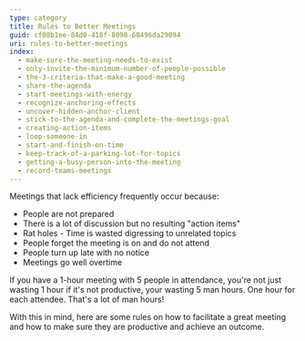 ```yaml
---
type: category
title: Rules to Better Meetings
guid: cf08b1ee-84d0-418f-8098-68496da29094
uri: rules-to-better-meetings
index:
  - make-sure-the-meeting-needs-to-exist
  - only-invite-the-minimum-number-of-people-possible
  - the-3-criteria-that-make-a-good-meeting
  - share-the-agenda
  - start-meetings-with-energy
  - recognize-anchoring-effects
  - uncover-hidden-anchor-client
  - stick-to-the-agenda-and-complete-the-meetings-goal
  - creating-action-items
  - loop-someone-in
  - start-and-finish-on-time
  - keep-track-of-a-parking-lot-for-topics
  - getting-a-busy-person-into-the-meeting
  - record-teams-meetings
---
```


Meetings that lack efficiency frequently occur because:

- People are not prepared
- There is a lot of discussion but no resulting "action items"
- Rat holes - Time is wasted digressing to unrelated topics
- People forget the meeting is on and do not attend
- People turn up late with no notice
- Meetings go well overtime

If you have a 1-hour meeting with 5 people in attendance, you're not just wasting 1 hour if it's not productive, your wasting 5 man hours. One hour for each attendee. That's a lot of man hours!

With this in mind, here are some rules on how to facilitate a great meeting and how to make sure they are productive and achieve an outcome.
